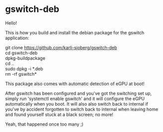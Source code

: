 # gswitch-deb

Hello!

This is how you build and install the debian package for the gswitch application:

git clone https://github.com/karli-sjoberg/gswitch-deb</br>
cd gswitch-deb</br>
dpkg-buildpackage</br>
cd ..</br>
sudo dpkg -i \*.deb</br>
rm -rf gswitch\*</br>

This package also comes with automatic detection of eGPU at boot!

After gswitch has been configured and you've got the switching set up, simply
run 'systemctl enable gswitch' and it will configure the eGPU automatically
when you boot. It will also also switch back to internal if you've by accident
forgotten to switch back to internal when leaving home and found yourself stuck
at a black screen; no more!

Yeah, that happened once too many ;)
